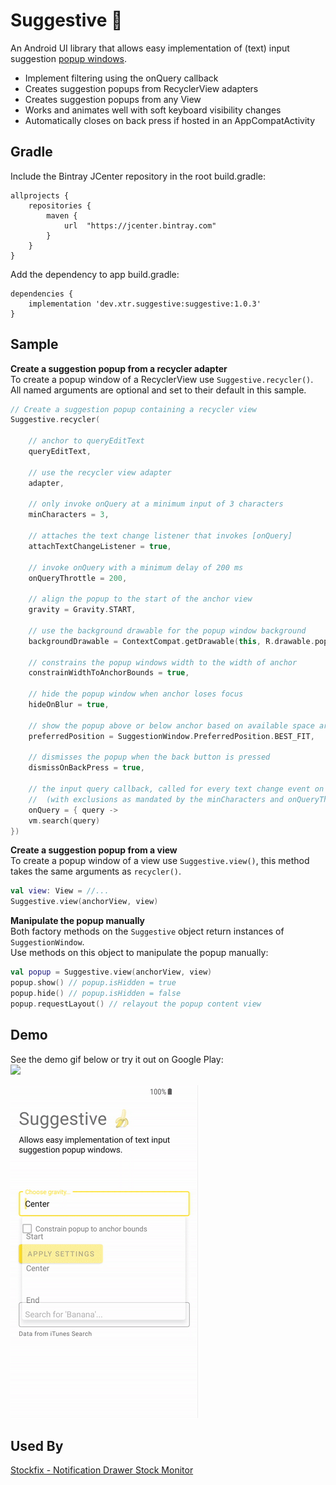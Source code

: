 
# Suggestive 🍌
An Android UI library that allows easy implementation of (text) input suggestion [popup windows](https://developer.android.com/reference/android/widget/PopupWindow).
- Implement filtering using the onQuery callback
- Creates suggestion popups from RecyclerView adapters
- Creates suggestion popups from any View
- Works and animates well with soft keyboard visibility changes
- Automatically closes on back press if hosted in an AppCompatActivity

## Gradle
Include the Bintray JCenter repository in the root build.gradle:
```
allprojects {
    repositories {
        maven {
            url  "https://jcenter.bintray.com"
        }
    }
}
```
Add the dependency to app build.gradle:
```
dependencies {
    implementation 'dev.xtr.suggestive:suggestive:1.0.3'
}
```


## Sample
**Create a suggestion popup from a recycler adapter**  
To create a popup window of a RecyclerView use `Suggestive.recycler()`.  
All named arguments are optional and set to their default in this sample.
```kotlin
// Create a suggestion popup containing a recycler view
Suggestive.recycler(

    // anchor to queryEditText
    queryEditText,
    
    // use the recycler view adapter
    adapter,
    
    // only invoke onQuery at a minimum input of 3 characters
    minCharacters = 3,
            
    // attaches the text change listener that invokes [onQuery]
    attachTextChangeListener = true,
    
    // invoke onQuery with a minimum delay of 200 ms
    onQueryThrottle = 200,
    
    // align the popup to the start of the anchor view
    gravity = Gravity.START,
    
    // use the background drawable for the popup window background
    backgroundDrawable = ContextCompat.getDrawable(this, R.drawable.popup_rounded_bg)!!,
    
    // constrains the popup windows width to the width of anchor
    constrainWidthToAnchorBounds = true,
    
    // hide the popup window when anchor loses focus
    hideOnBlur = true,
    
    // show the popup above or below anchor based on available space around anchor
    preferredPosition = SuggestionWindow.PreferredPosition.BEST_FIT,
    
    // dismisses the popup when the back button is pressed
    dismissOnBackPress = true,
    
    // the input query callback, called for every text change event on anchor
    //  (with exclusions as mandated by the minCharacters and onQueryThrottle options)
    onQuery = { query ->
    vm.search(query)
})
```

**Create a suggestion popup from a view**  
To create a popup window of a view use `Suggestive.view()`, this method takes the same arguments as `recycler()`.
```kotlin
val view: View = //...
Suggestive.view(anchorView, view)
```

**Manipulate the popup manually**  
Both factory methods on the `Suggestive` object return instances of `SuggestionWindow`.  
Use methods on this object to manipulate the popup manually:
```kotlin
val popup = Suggestive.view(anchorView, view)
popup.show() // popup.isHidden = true
popup.hide() // popup.isHidden = false
popup.requestLayout() // relayout the popup content view
```
## Demo
See the demo gif below or try it out on Google Play:  
[<img src="https://play.google.com/intl/en_us/badges/static/images/badges/en_badge_web_generic.png" width="200"/>](https://play.google.com/store/apps/details?id=dev.xtr.suggestivetext&pcampaignid=pcampaignidMKT-Other-global-all-co-prtnr-py-PartBadge-Mar2515-1)

![Suggestive Demo GIF](demo.gif)

## Used By
[Stockfix - Notification Drawer Stock Monitor](https://play.google.com/store/apps/details?id=dev.xtr.stockfix)
